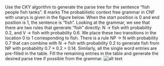Use the CKY algorithm to generate the parse tree for the sentence “fish people fish tanks”. 8 marks The probabilistic context free grammar in CNF with unarys is given in the figure below. When the start position is 0 and end position is 1, the sentence is “fish”. Looking at the grammar, we see that there are two rules that generate “fish” directly: N → fish with probability 0.2, and V → fish with probability 0.6. We place these two transitions in the location 0 to 1 corresponding to fish. There is a rule NP → N with probability 0.7 that can combine with N → fish with probability 0.2 to generate fish from NP with probability 0.7 × 0.2 = 0.14. Similarly, all the single word entries are pre-filled in the table. Fill the remaining entries in the table and generate the desired parse tree if possible from the grammar.
![alt text](https://drive.google.com/file/d/1zQDH4AYz9Pa4X_Dnjc5vsdeBTBqAq4Ec/view?usp=sharing)
